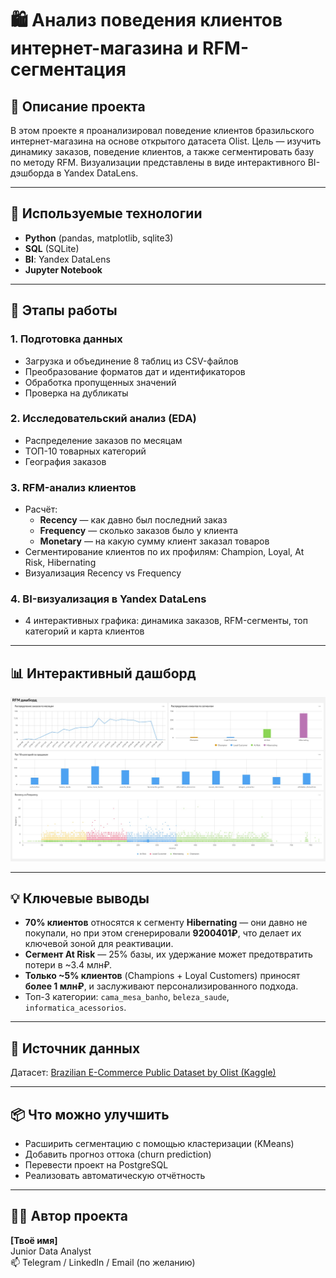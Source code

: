 # 🛍️ Анализ поведения клиентов интернет-магазина и RFM-сегментация

## 📌 Описание проекта

В этом проекте я проанализировал поведение клиентов бразильского интернет-магазина на основе открытого датасета Olist. Цель — изучить динамику заказов, поведение клиентов, а также сегментировать базу по методу RFM. Визуализации представлены в виде интерактивного BI-дэшборда в Yandex DataLens.

---

## 🧰 Используемые технологии

- **Python** (pandas, matplotlib, sqlite3)
- **SQL** (SQLite)
- **BI**: Yandex DataLens
- **Jupyter Notebook**

---

## 🧩 Этапы работы

### 1. Подготовка данных
- Загрузка и объединение 8 таблиц из CSV-файлов
- Преобразование форматов дат и идентификаторов
- Обработка пропущенных значений
- Проверка на дубликаты

### 2. Исследовательский анализ (EDA)
- Распределение заказов по месяцам
- ТОП-10 товарных категорий
- География заказов

### 3. RFM-анализ клиентов
- Расчёт:
  - **Recency** — как давно был последний заказ
  - **Frequency** — сколько заказов было у клиента
  - **Monetary** — на какую сумму клиент заказал товаров
- Сегментирование клиентов по их профилям: Champion, Loyal, At Risk, Hibernating
- Визуализация Recency vs Frequency

### 4. BI-визуализация в Yandex DataLens
- 4 интерактивных графика: динамика заказов, RFM-сегменты, топ категорий и карта клиентов

---

## 📊 Интерактивный дашборд

![Превью дашборда](./RFMdashboard.jpg)


---

## 💡 Ключевые выводы

- **70% клиентов** относятся к сегменту **Hibernating** — они давно не покупали, но при этом сгенерировали **9200401₽**, что делает их ключевой зоной для реактивации.
- **Сегмент At Risk** — 25% базы, их удержание может предотвратить потери в ~3.4 млн₽.
- **Только ~5% клиентов** (Champions + Loyal Customers) приносят **более 1 млн₽**, и заслуживают персонализированного подхода.
- Топ-3 категории: `cama_mesa_banho`, `beleza_saude`, `informatica_acessorios`.

---

## 📂 Источник данных

Датасет: [Brazilian E-Commerce Public Dataset by Olist (Kaggle)](https://www.kaggle.com/datasets/olistbr/brazilian-ecommerce)

---

## 📦 Что можно улучшить

- Расширить сегментацию с помощью кластеризации (KMeans)
- Добавить прогноз оттока (churn prediction)
- Перевести проект на PostgreSQL
- Реализовать автоматическую отчётность

---

## 👨‍💻 Автор проекта

**[Твоё имя]**  
Junior Data Analyst  
📫 Telegram / LinkedIn / Email (по желанию)

